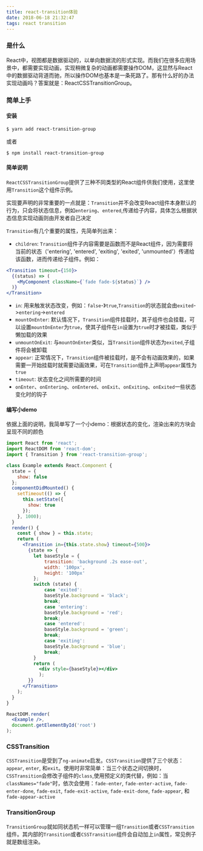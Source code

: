 ```yaml
---
title: react-transition体验
date: 2018-06-18 21:32:47
tags: react transition
---
```


### 是什么

React中，视图都是数据驱动的，以单向数据流的形式实现。而我们在很多应用场景中，都需要实现动画，实现稍微复杂的动画都需要操作DOM，这显然与React中的数据驱动背道而驰，所以操作DOM也基本是一条死路了。那有什么好的办法实现动画吗？答案就是：ReactCSSTransitionGroup。

### 简单上手

#### 安装

```bash
$ yarn add react-transition-group
```

或者

```bash
$ npm install react-transition-group
```

#### 简单说明

`ReactCSSTransitionGroup`提供了三种不同类型的React组件供我们使用，这里使用`Transition`这个组件示例。

实现要声明的非常重要的一点就是：`Transition`并不会改变React组件本身默认的行为，只会将状态信息，例如`entering`、`entered`,传递给子内容，具体怎么根据状态信息实现动画则由开发者自己决定

`Transition`有几个重要的属性，先简单列出来：

- `children`: `Transition`组件子内容需要是函数而不是React组件，因为需要将当前的状态（'entering', 'entered', 'exiting', 'exited', 'unmounted'）传递给该函数，进而传递给子组件。例如：

```jsx
<Transition timeout={150}>
  {(status) => (
    <MyComponent className={`fade fade-${status}`} />
  )}
</Transition>
```
- `in`: 用来触发状态改变，例如：`false`-》`true`,`Transition`的状态就会由`exited`->`entering`->`entered`
- `mountOnEnter`: 默认情况下，`Transition`组件挂载时，其子组件也会挂载，可以设置`mountOnEnter`为`true`，使其子组件在`in`设置为`true`时才被挂载，类似于懒加载的效果
- `unmountOnExit`: 与`mountOnEnter`类似，当`Transition`组件状态为`exited`,子组件将会被卸载
- `appear`: 正常情况下，`Transition`组件被挂载时，是不会有动画效果的，如果需要一开始挂载时就需要动画效果，可在`Transition`组件上声明`appear`属性为`true`
- `timeout`: 状态变化之间所需要的时间
- `onEnter`、`onEntering`、`onEntered`、`onExit`、`onExiting`、`onExited`一些状态变化时的钩子

#### 编写小demo

依据上面的说明，我简单写了一个小demo：根据状态的变化，渲染出来的方块会呈现不同的颜色

```jsx
import React from 'react';
import ReactDOM from 'react-dom';
import { Transition } from 'react-transition-group';

class Example extends React.Component {
  state = {
    show: false
  };
  componentDidMounted() {
    setTimeout(() => {
      this.setState({
        show: true
      });
    }, 1000);
  }
  render() {
    const { show } = this.state;
    return (
      <Transition in={this.state.show} timeout={500}>
        {state => {
          let baseStyle = {
              transition: 'background .2s ease-out',
              width: '100px',
              height: '100px'
          };
          switch (state) {
              case 'exited':
              baseStyle.background = 'black';
              break;
              case 'entering':
              baseStyle.background = 'red';
              break;
              case 'entered':
              baseStyle.background = 'green';
              break;
              case 'exiting':
              baseStyle.background = 'blue';
              break;
          }
          return (
            <div style={baseStyle}></div>
            );
        }}
      </Transition>
    );
  }
}

ReactDOM.render(
  <Example />,
  document.getElementById('root')
);

```

### CSSTransition

`CSSTransition`是受到了`ng-animate`启发。`CSSTransition`提供了三个状态：`appear`, `enter`, 和`exit`。使用时非常简单：当三个状态之间切换时，`CSSTransition`会修改子组件的`class`,使用预定义的类代替，例如：当`classNames="fade"`时，依次会使用：`fade-enter`, `fade-enter-active`, `fade-enter-done`, `fade-exit`, `fade-exit-active`, `fade-exit-done`, `fade-appear`, 和`fade-appear-active`

### TransitionGroup

`TransitionGroup`就如同状态机一样可以管理一组`Transition`或者`CSSTransition`组件。其内部的`Transition`或者`CSSTransition`组件会自动加上`in`属性，常见例子就是数组渲染。